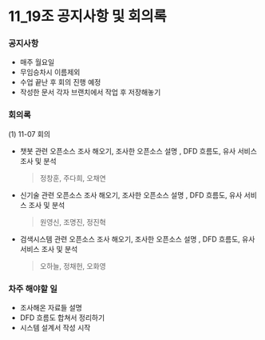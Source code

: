 # 11_19조 공지사항 및 회의록   
    
### 공지사항    
- 매주 월요일 
- 무임승차시 이름제외    
- 수업 끝난 후 회의 진행 예정
- 작성한 문서 각자 브랜치에서 작업 후 저장해놓기    
    


### 회의록 

(1) 11-07 회의    
- 챗봇 관련 오픈소스 조사 해오기, 조사한 오픈소스 설명 , DFD 흐름도, 유사 서비스 조사 및 분석    
  > 정창훈, 주다희, 오채연   
- 신기술 관련 오픈소스 조사 해오기, 조사한 오픈소스 설명 , DFD 흐름도, 유사 서비스 조사 및 분석   
  > 원영신, 조명진, 정진혁   
- 검색시스템 관련 오픈소스 조사 해오기, 조사한 오픈소스 설명 , DFD 흐름도, 유사 서비스 조사 및 분석       
  > 오하늘, 정채헌, 오화영
 
 
 ### 차주 해야할 일   
 - 조사해온 자료들 설명    
 - DFD 흐름도 합쳐서 정리하기   
 - 시스템 설계서 작성 시작
 


